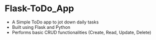 # Flask-ToDo_App
- A Simple ToDo app to jot down daily tasks
- Built using Flask and Python
- Performs basic CRUD functionalities (Create, Read, Update, Delete)
